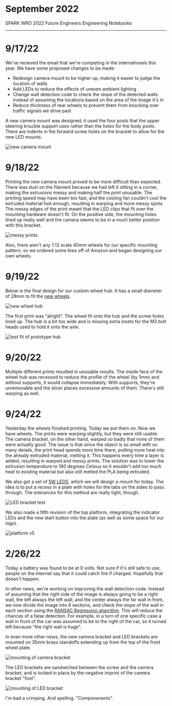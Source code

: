 # September 2022
SPARK WRO 2022 Future Engineers Engineering Notebooks

***

# 9/17/22
We've recieved the email that we're competing in the internationals this year. We have some proposed changes to be made:
- Redesign camera mount to be higher up, making it easier to judge the location of walls
- Add LEDs to reduce the effects of uneven ambient lighting
- Change wall detection code to check the slope of the detected walls instead of assuming the locations based on the area of the image it's in
- Reduce thickness of rear wheels to prevent them from knocking over traffic signals we drive past

A new camera mount was designed; it used the four posts that the upper steering knuckle support uses rather than the holes for the body posts. There are indents in the forward screw holes on the bracket to allow for the new LED mounts.

![new camera mount](./September/9-17-22-a.png)

# 9/18/22
Printing the new camera mount proved to be more difficult than expected. There was dust on the filament because we had left it sitting in a corner, making the extrusions messy and making half the print unusable. The printing speed may have been too fast, and the cooling fan couldn't cool the extruded material fast enough, resulting in warping and more messy spots. The messy edges of the print meant that the LED clips that fit over the mounting hardware doesn't fit.
On the positive side, the mounting holes lined up really well and the camera seems to be in a much better position with this bracket.

![messy prints](./September/9-18-22-a.png)

Also, there aren't any 1:12 scale 40mm wheels for our specific mounting pattern, so we ordered some tires off of Amazon and began designing our own wheels.

# 9/19/22
Below is the final design for our custom wheel hub. It has a small diameter of 28mm to fit the [new wheels](https://www.amazon.com/gp/product/B09YHC4NDS/).

![new wheel hub](./September/9-19-22-a.png)

The first print was "alright". The wheel fit onto the hub and the screw holes lined up. The hub is a bit too wide and is missing extra insets for the M3 bolt heads used to hold it onto the axle.

![test fit of prototype hub](./September/9-19-22-b.png)

# 9/20/22
Multiple different prints resulted in unusable results. The inside face of the wheel hub was recessed to reduce the profile of the wheel (by 1mm) and without supports, it would collapse immediately. With supports, they're unremovable and the slicer places excessive amounts of them. There's still warping as well.

# 9/24/22
Yesterday the wheels finished printing. Today we put them on. Now we have wheels. The prints were warping slightly, but they were still usable. The camera bracket, on the other hand, warped so badly that none of them were actually good. The issue is that since the object is so small with so many details, the print head spends more time there, putting more heat into the already extruded material, melting it. This happens every time a layer is added, resulting in warped and messy prints. The solution was to lower the extrusion temperature to 180 degrees Celsius so it wouldn't add too much heat to existing material but also still melted the PLA being extruded.

We also got a set of [5W LEDS](https://www.amazon.com/6000K-6500K-600mA-700mA-Intensity-Components-Lighting/dp/B01DBZJBIW), which we will design a mount for today. The idea is to put a recess in a plate with holes for the tabs on the sides to pass through. The tolerances for this method are really tight, though.

![LED bracket test](./September/9-24-22-a.png)

We also made a fifth revision of the top platform, integrating the indicator LEDs and the new start button into the plate (as well as some space for our logo).

![platform v5](./September/9-24-22-b.png)

# 2/26/22
Today a battery was found to be at 0 volts. Not sure if it's still safe to use, people on the internet say that it could catch fire if charged. Hopefully that doesn't happen.

In other news, we're working on improving the wall detection code. Instead of assuming that the right side of the image is always going to be a right wall, the left always the left wall, and the center always the far wall in front, we now divide the image into 6 sections, and check the slope of the wall in each section using the [RANSAC Regression algorithm](https://scikit-learn.org/stable/modules/generated/sklearn.linear_model.RANSACRegressor.html). This will reduce the chances of a false detection. For example, in a turn of one specific case a wall in front of the car was assumed to be to the right of the car, so it turned left because "the right wall is huge".

In even more other news, the new camera bracket and LED brackets are mounted on 35mm brass standoffs extending up from the top of the front wheel plate.

![mounting of camera bracket](./September/9-26-22-a.png)

The LED brackets are sandwiched between the screw and the camera bracket, and is locked in place by the negative imprint of the camera bracket "foot".

![mounting of LED bracket](./September/9-26-22-b.png)

I'm bad a crimping. And spelling. "Componenents".